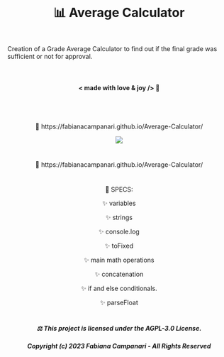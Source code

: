 <br>

# <p align="center"> 📊 Average Calculator </p>

<br>
Creation of a Grade Average Calculator to find out if the final grade was sufficient or not for approval.
<br><br><br>

#### <p align="center"> < made with love & joy /> 💎


 
#
<br>

 <p align="center"> 🚀 https://fabianacampanari.github.io/Average-Calculator/



 <p align="center">
  <img src="https://user-images.githubusercontent.com/113218619/231811820-55a8d649-6c87-48fe-952b-696afcea4efe.png" />
</p>

#

 <p align="center"> 🚀 https://fabianacampanari.github.io/Average-Calculator/
</p>

#

<p align="center"> 📌 SPECS: </p>

<p align="center"> ✨ variables

<p align="center"> ✨ strings </p>

<p align="center"> ✨ console.log </p>

<p align="center"> ✨ toFixed </p>

<p align="center"> ✨ main math operations </p>

<p align="center"> ✨ concatenation  </p>

<p align="center"> ✨ if and else conditionals.  </p>

<p align="center"> ✨ parseFloat  </p>


#


##### <p align="center"> ⚖︎ This project is licensed under the AGPL-3.0 License. </p>

##### <p align="center"> Copyright (c) 2023 Fabiana Campanari - All Rights Reserved </p>





 



